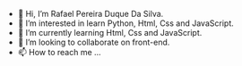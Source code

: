 - 👋 Hi, I’m Rafael Pereira Duque Da Silva.
- 👀 I’m interested in learn Python, Html, Css and JavaScript.
- 🌱 I’m currently learning Html, Css and JavaScript.
- 💞️ I’m looking to collaborate on front-end.
- 📫 How to reach me ...

<!---
RafaelDuque049/RafaelDuque049 is a ✨ special ✨ repository because its `README.md` (this file) appears on your GitHub profile.
You can click the Preview link to take a look at your changes.
--->
